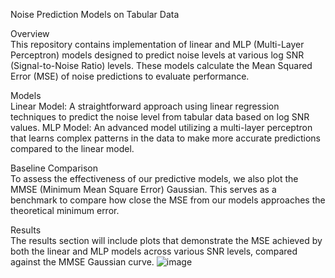 Noise Prediction Models on Tabular Data

Overview  
This repository contains implementation of linear and MLP (Multi-Layer Perceptron) models designed to predict noise levels at various log SNR (Signal-to-Noise Ratio) levels. These models calculate the Mean Squared Error (MSE) of noise predictions to evaluate performance.

Models  
Linear Model: A straightforward approach using linear regression techniques to predict the noise level from tabular data based on log SNR values.
MLP Model: An advanced model utilizing a multi-layer perceptron that learns complex patterns in the data to make more accurate predictions compared to the linear model.

Baseline Comparison  
To assess the effectiveness of our predictive models, we also plot the MMSE (Minimum Mean Square Error) Gaussian. This serves as a benchmark to compare how close the MSE from our models approaches the theoretical minimum error.

Results  
The results section will include plots that demonstrate the MSE achieved by both the linear and MLP models across various SNR levels, compared against the MMSE Gaussian curve.
![image](https://github.com/ZhifengWu7/BaselineModelOnTabularData/assets/166958489/14d1e235-6a73-4f3e-a547-d52fe2899866)

